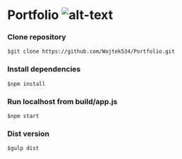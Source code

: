 # Portfolio ![alt-text](https://travis-ci.org/Wojtek534/Portfolio.svg?branch=master)

### Clone repository
```
$git clone https://github.com/Wojtek534/Portfolio.git
```
### Install dependencies
```
$npm install
```
### Run localhost from build/app.js
```
$npm start
```
### Dist version
```
$gulp dist
```

